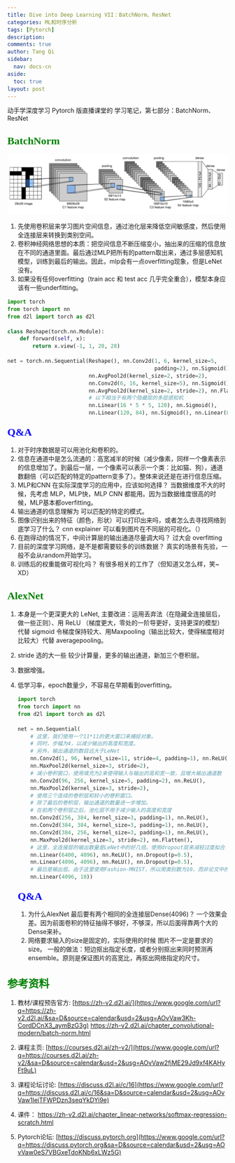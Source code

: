 ```yaml
---
title: Dive into Deep Learning VII：BatchNorm、ResNet
categories: ML和时序分析
tags: [Pytorch]
description: 
comments: true
author: Tang Qi
sidebar: 
  nav: docs-cn
aside:
  toc: true
layout: post
---
```


动手学深度学习 Pytorch 版直播课堂的 学习笔记，第七部分：BatchNorm、ResNet

<!--more-->

## <font face="黑体" color=green size=5>BatchNorm</font>

![LeNet结构](https://github.com/iqgnat/iqgnat.github.io/raw/master/assets/images/2021-06-04-Dive_into_Deep_Learning_study_notes_VI/01.PNG)

1. 先使用卷积层来学习图片空间信息，通过池化层来降低空间敏感度，然后使用全连接层来转换到类别空间。
2. 卷积神经网络思想的本质：把空间信息不断压缩变小，抽出来的压缩的信息放在不同的通道里面。最后通过MLP把所有的pattern取出来，通过多层感知机模型，训练到最后的输出。因此，mlp会有一点overfitting现象，但是LeNet没有。
3. 如果没有任何overfitting（train acc 和 test acc 几乎完全重合），模型本身应该有一些underfitting。

```python
import torch
from torch import nn
from d2l import torch as d2l

class Reshape(torch.nn.Module):
    def forward(self, x):
        return x.view(-1, 1, 28, 28)

net = torch.nn.Sequential(Reshape(), nn.Conv2d(1, 6, kernel_size=5,
                                               padding=2), nn.Sigmoid(),
                          nn.AvgPool2d(kernel_size=2, stride=2),
                          nn.Conv2d(6, 16, kernel_size=5), nn.Sigmoid(),
                          nn.AvgPool2d(kernel_size=2, stride=2), nn.Flatten(),
                          # 以下相当于有两个隐藏层的多层感知机
                          nn.Linear(16 * 5 * 5, 120), nn.Sigmoid(),
                          nn.Linear(120, 84), nn.Sigmoid(), nn.Linear(84, 10))
```



### 	<font face="黑体" color=blue size=5>Q&A </font>

1. 对于时序数据是可以用池化和卷积的。
2. 信息在通道中是怎么流通的：高宽减半的时候（减少像素，同样一个像素表示的信息增加了。到最后一层，一个像素可以表示一个类：比如猫、狗），通道数翻倍（可以匹配的特定的pattern变多了）。整体来说还是在进行信息压缩。
3. MLP和CNN 在实际深度学习的应用中，应该如何选择？
   当数据维度不大的时候，先考虑 MLP，MLP快，MLP CNN 都能用。因为当数据维度很高的时候，MLP基本都overfitting。
4. 输出通道的信息理解为 可以匹配的特定的模式。
5. 图像识别出来的特征（颜色，形状）可以打印出来吗，或者怎么去寻找网络到底学习了什么？
   cnn explainer 可以看到图片在不同层的可视化。（）
6. 在跑得动的情况下，中间计算层的输出通道尽量调大吗？
   过大会 overfitting
7. 目前的深度学习网络，是不是都需要较多的训练数据？
   真实的场景有先验，一般不会从random开始学习。
8. 训练后的权重能做可视化吗？
   有很多相关的工作了（但知道又怎么样，笑~ XD）

## <font face="黑体" color=green size=5>AlexNet</font>

1. 本身是一个更深更大的 LeNet, 主要改进：运用丢弃法（在隐藏全连接层后，做一些正则）、用 ReLU （梯度更大，零处的一阶导更好，支持更深的模型）代替 sigmoid 令梯度保持较大、用Maxpooling（输出比较大，使得梯度相对比较大）代替 averagepooling。

2. stride 选的大一些 较少计算量，更多的输出通道，新加三个卷积层。

3. 数据增强。

4. 低学习率，epoch数量少，不容易在早期看到overfitting。

   ```python
   import torch
   from torch import nn
   from d2l import torch as d2l
   
   net = nn.Sequential(
       # 这里，我们使用一个11*11的更大窗口来捕捉对象。
       # 同时，步幅为4，以减少输出的高度和宽度。
       # 另外，输出通道的数目远大于LeNet
       nn.Conv2d(1, 96, kernel_size=11, stride=4, padding=1), nn.ReLU(),
       nn.MaxPool2d(kernel_size=3, stride=2),
       # 减小卷积窗口，使用填充为2来使得输入与输出的高和宽一致，且增大输出通道数
       nn.Conv2d(96, 256, kernel_size=5, padding=2), nn.ReLU(),
       nn.MaxPool2d(kernel_size=3, stride=2),
       # 使用三个连续的卷积层和较小的卷积窗口。
       # 除了最后的卷积层，输出通道的数量进一步增加。
       # 在前两个卷积层之后，池化层不用于减少输入的高度和宽度
       nn.Conv2d(256, 384, kernel_size=3, padding=1), nn.ReLU(),
       nn.Conv2d(384, 384, kernel_size=3, padding=1), nn.ReLU(),
       nn.Conv2d(384, 256, kernel_size=3, padding=1), nn.ReLU(),
       nn.MaxPool2d(kernel_size=3, stride=2), nn.Flatten(),
       # 这里，全连接层的输出数量是LeNet中的好几倍。使用dropout层来减轻过度拟合
       nn.Linear(6400, 4096), nn.ReLU(), nn.Dropout(p=0.5),
       nn.Linear(4096, 4096), nn.ReLU(), nn.Dropout(p=0.5),
       # 最后是输出层。由于这里使用Fashion-MNIST，所以用类别数为10，而非论文中的1000
       nn.Linear(4096, 10))
   ```

   

   ### <font face="黑体" color=blue size=5>Q&A </font>

   1. 为什么AlexNet 最后要有两个相同的全连接层Dense(4096)？
      一个效果会差。因为前面卷积的特征抽得不够好，不够深，所以后面得靠两个大的 Dense来补。
   2. 网络要求输入的size是固定的，实际使用的时候 图片不一定是要求的size。
      一般的做法：短边抠出指定长度，或者分别抠出来同时预测再ensemble。原则是保证图片的高宽比，再抠出网络指定的尺寸。

   



## <font face="黑体" color=green size=5>参考资料</font>

1.  教材/课程预告官方:
    [https://zh-v2.d2l.ai/](https://www.google.com/url?q=https://zh-v2.d2l.ai/&sa=D&source=calendar&usd=2&usg=AOvVaw3Kh-CordDCnX3_aymBzG3g)
    https://zh-v2.d2l.ai/chapter_convolutional-modern/batch-norm.html
    
2.  课程主页: 
    [https://courses.d2l.ai/zh-v2/](https://www.google.com/url?q=https://courses.d2l.ai/zh-v2/&sa=D&source=calendar&usd=2&usg=AOvVaw2fjME29Jd9xf4KAHyFt9uL)
    
3.  课程论坛讨论:
    [https://discuss.d2l.ai/c/16](https://www.google.com/url?q=https://discuss.d2l.ai/c/16&sa=D&source=calendar&usd=2&usg=AOvVaw1lejTFWPDzn3seqYkDYi9e)
    
4. 课件：
   https://zh-v2.d2l.ai/chapter_linear-networks/softmax-regression-scratch.html

5. Pytorch论坛:
   [https://discuss.pytorch.org](https://www.google.com/url?q=https://discuss.pytorch.org&sa=D&source=calendar&usd=2&usg=AOvVaw0eS7VBGxeTdoKNb6xLWz5G)

   
   


